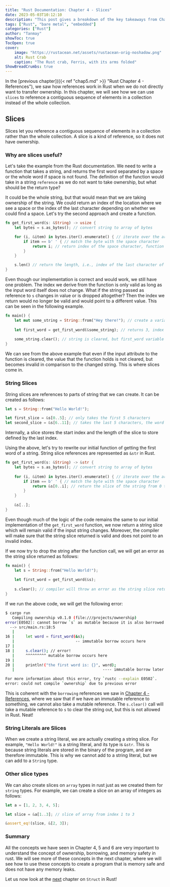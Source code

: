 ```yaml
---
title: "Rust Documentation: Chapter 4 - Slices"
date: 2023-05-03T10:12:10
description: "This post gives a breakdown of the key takeaways from Chapter 4 - Slices the Rust Documentation"
tags: ["Rust", "bare metal", "embedded"]
categories: ["Rust"]
author: "Tanmay"
showToc: true
TocOpen: true
cover:
    image: "https://rustacean.net/assets/rustacean-orig-noshadow.png"
    alt: Rust Crab
    caption: "The Rust crab, Ferris, with its arms folded"
ShowBreadCrumbs: true
---
```


In the [previous chapter]({{< ref "chap5.md" >}} "Rust Chapter 4 - References"), we saw how references work in Rust
when we do not directly want to transfer ownership. In this chapter, we will see how we can use `slices` to reference
a contiguous sequence of elements in a collection instead of the whole collection.

## Slices

Slices let you reference a contiguous sequence of elements in a collection rather than the whole collection. 
A slice is a kind of reference, so it does not have ownership.

### Why are slices useful?

Let's take the example from the Rust documentation. We need to write a function that takes a string, and
returns the first word separated by a space or the whole word if space is not found. The definition of the function
would take in a string `reference` as we do not want to take ownership, but what should be the return type?

It could be the whole string, but that would mean that we are taking ownership of the string. We could return an
index of the location where we see a space or the index of the last character depending on whether we
could find a space. Let's try the second approach and create a function.

```rust
fn get_first_word(s: &String) -> usize {
    let bytes = s.as_bytes(); // convert string to array of bytes

    for (i, &item) in bytes.iter().enumerate() { // iterate over the array of bytes by index
        if item == b' ' { // match the byte with the space character
            return i; // return index of the space character, function ends if found
        }
    }

    s.len() // return the length, i.e., index of the last character of string, function ends
}
```

Even though our implementation is correct and would work, we still have one problem. The index we derive from the
function is only valid as long as the input word itself does not change. What if the string passed as reference 
to `s` changes in value or is dropped altogether? Then the index we return would no longer be valid and would
point to a different value. This can be seen in the following example.

```rust
fn main() {
    let mut some_string = String::from("Hey there!"); // create a variable
    
    let first_word = get_first_word(&some_string); // returns 3, index of space character
    
    some_string.clear(); // string is cleared, but first_word variable still contains the index
}
```

We can see from the above example that even if the input attribute to the function is cleared, 
the value that the function holds is not cleared, but becomes invalid in comparison to the changed
string. This is where slices come in.

### String Slices

String slices are references to parts of string that we can create. It can be created as follows:

```rust
let s = String::from("Hello World!");

let first_slice = &s[0..5]; // only takes the first 5 characters
let second_slice = &s[6..11]; // takes the last 5 characters, the word 'World'
```

Internally, a slice stores the start index and the length of the slice to store defined by the last
index. 

Using the above, let's try to rewrite our initial function of getting the first word of a string. 
String slice references are represented as `&str` in Rust.

```rust
fn get_first_word(s: &String) -> &str {
    let bytes = s.as_bytes(); // convert string to array of bytes
    
    for (i, &item) in bytes.iter().enumerate() { // iterate over the array of bytes by index
        if item == b' ' { // match the byte with the space character
            return &s[0..i]; // return the slice of the string from 0 to index of space character
        }
    }
    
    &s[..];
}
```

Even though much of the logic of the code remains the same to our initial implementation of the `get_first_word`
function, we now return a string slice which will remain valid if the input string changes. Moreover, the
compiler will make sure that the string slice returned is valid and does not point to an invalid index.

If we now try to drop the string after the function call, we will get an error as the string slice returned 
as follows:

```rust
fn main() {
    let s = String::from("Hello World!");
    
    let first_word = get_first_word(&s);
    
    s.clear(); // compiler will throw an error as the string slice returned is invalid
}
```

If we run the above code, we will get the following error:

```bash
$ cargo run
   Compiling ownership v0.1.0 (file:///projects/ownership)
error[E0502]: cannot borrow `s` as mutable because it is also borrowed as immutable
  --> src/main.rs:18:5
   |
16 |     let word = first_word(&s);
   |                           -- immutable borrow occurs here
17 |
18 |     s.clear(); // error!
   |     ^^^^^^^^^ mutable borrow occurs here
19 |
20 |     println!("the first word is: {}", word);
   |                                       ---- immutable borrow later used here

For more information about this error, try `rustc --explain E0502`.
error: could not compile `ownership` due to previous error
```

This is coherent with the `borrowing` references we saw in [Chapter 4 - References](chap5.md), where we saw
that if we have an immutable reference to something, we cannot also take a mutable reference.
The `s.clear()` call will take a mutable reference to `s` to clear the string out, but this is not allowed
in Rust. Neat!

### String Literals are Slices

When we create a string literal, we are actually creating a string slice. For example, `"Hello World!"` is
a string literal, and its type is `&str`. This is because string literals are stored in the binary of the
program, and are therefore immutable. This is why we cannot add to a string literal, but we can add to a
`String` type.

### Other slice types

We can also create slices on `array` types in rust just as we created them for `string` types. For example,
we can create a slice on an array of integers as follows:

```rust
let a = [1, 2, 3, 4, 5];

let slice = &a[1..3]; // slice of array from index 1 to 3

&assert_eq!(slice, &[2, 3]);
```

### Summary

All the concepts we have seen in Chapter 4, 5 and 6 are very important to understand the concept of ownership,
borrowing, and memory safety in rust. We will see more of these concepts in the next chapter, where we will
see how to use these concepts to create a program that is memory safe and does not have any memory leaks.

Let us now look at the [next](chap7.md) chapter on `Struct` in Rust!